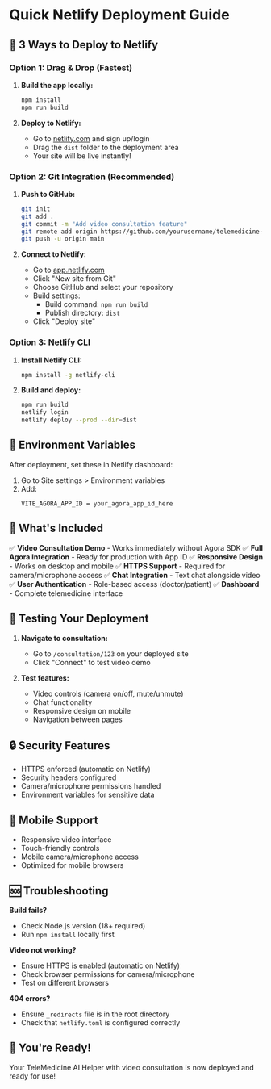 # Quick Netlify Deployment Guide

## 🚀 3 Ways to Deploy to Netlify

### Option 1: Drag & Drop (Fastest)

1. **Build the app locally:**
   ```bash
   npm install
   npm run build
   ```

2. **Deploy to Netlify:**
   - Go to [netlify.com](https://netlify.com) and sign up/login
   - Drag the `dist` folder to the deployment area
   - Your site will be live instantly!

### Option 2: Git Integration (Recommended)

1. **Push to GitHub:**
   ```bash
   git init
   git add .
   git commit -m "Add video consultation feature"
   git remote add origin https://github.com/yourusername/telemedicine-ai.git
   git push -u origin main
   ```

2. **Connect to Netlify:**
   - Go to [app.netlify.com](https://app.netlify.com)
   - Click "New site from Git"
   - Choose GitHub and select your repository
   - Build settings:
     - Build command: `npm run build`
     - Publish directory: `dist`
   - Click "Deploy site"

### Option 3: Netlify CLI

1. **Install Netlify CLI:**
   ```bash
   npm install -g netlify-cli
   ```

2. **Build and deploy:**
   ```bash
   npm run build
   netlify login
   netlify deploy --prod --dir=dist
   ```

## 🔧 Environment Variables

After deployment, set these in Netlify dashboard:

1. Go to Site settings > Environment variables
2. Add:
   ```
   VITE_AGORA_APP_ID = your_agora_app_id_here
   ```

## 🎯 What's Included

✅ **Video Consultation Demo** - Works immediately without Agora SDK
✅ **Full Agora Integration** - Ready for production with App ID
✅ **Responsive Design** - Works on desktop and mobile
✅ **HTTPS Support** - Required for camera/microphone access
✅ **Chat Integration** - Text chat alongside video
✅ **User Authentication** - Role-based access (doctor/patient)
✅ **Dashboard** - Complete telemedicine interface

## 🧪 Testing Your Deployment

1. **Navigate to consultation:**
   - Go to `/consultation/123` on your deployed site
   - Click "Connect" to test video demo

2. **Test features:**
   - Video controls (camera on/off, mute/unmute)
   - Chat functionality
   - Responsive design on mobile
   - Navigation between pages

## 🔒 Security Features

- HTTPS enforced (automatic on Netlify)
- Security headers configured
- Camera/microphone permissions handled
- Environment variables for sensitive data

## 📱 Mobile Support

- Responsive video interface
- Touch-friendly controls
- Mobile camera/microphone access
- Optimized for mobile browsers

## 🆘 Troubleshooting

**Build fails?**
- Check Node.js version (18+ required)
- Run `npm install` locally first

**Video not working?**
- Ensure HTTPS is enabled (automatic on Netlify)
- Check browser permissions for camera/microphone
- Test on different browsers

**404 errors?**
- Ensure `_redirects` file is in the root directory
- Check that `netlify.toml` is configured correctly

## 🎉 You're Ready!

Your TeleMedicine AI Helper with video consultation is now deployed and ready for use!
